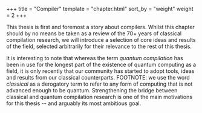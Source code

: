 +++
title = "Compiler"
template = "chapter.html"
sort_by = "weight"
weight = 2
+++

This thesis is first and foremost a story about compilers.
Whilst this chapter should by no means be taken as a review of the 70+ years of classical compilation research, 
we will introduce a selection of core ideas and results of the field, selected arbitrarily for their relevance to the rest of this thesis.

It is interesting to note that whereas the term *quantum compilation* has been in use for the longest part
of the existence of quantum computing as a field,
it is only recently that our community has started to adopt tools, ideas and results from our classical counterparts.
FOOTNOTE: we use the word *classical* as a derogatory term to refer to any form of computing that is not advanced enough to
be quantum.
Strengthening the bridge between classical and quantum compilation research is one of the main motivations for this thesis -- and arguably its most ambitious goal.